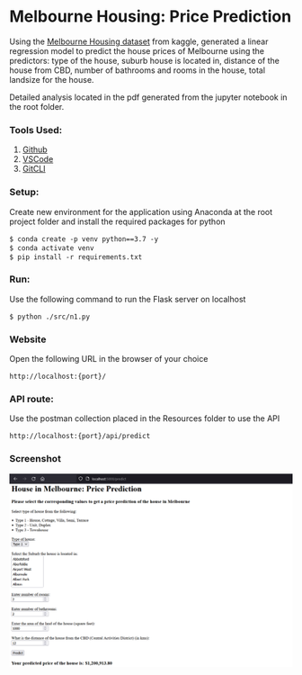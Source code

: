 # Melbourne Housing: Price Prediction

Using the [Melbourne Housing dataset](https://www.kaggle.com/datasets/dansbecker/melbourne-housing-snapshot) from kaggle, generated a linear regression model to predict the house prices of Melbourne using the predictors: type of the house, suburb house is located in, distance of the house from CBD, number of bathrooms and rooms in the house, total landsize for the house.

Detailed analysis located in the pdf generated from the jupyter notebook in the root folder.

### Tools Used:
1. [Github](https://github.com)
2. [VSCode](https://code.visualstudio.com)
3. [GitCLI](https://git-scm.com/downloads)

### Setup:
Create new environment for the application using Anaconda at the root project folder and install the required packages for python

```
$ conda create -p venv python==3.7 -y
$ conda activate venv
$ pip install -r requirements.txt
```

### Run:
Use the following command to run the Flask server on localhost

```
$ python ./src/n1.py
```

### Website
Open the following URL in the browser of your choice
```
http://localhost:{port}/
```

### API route:
Use the postman collection placed in the Resources folder to use the API
```
http://localhost:{port}/api/predict
```

### Screenshot
![Image](./Resources/melb.png)